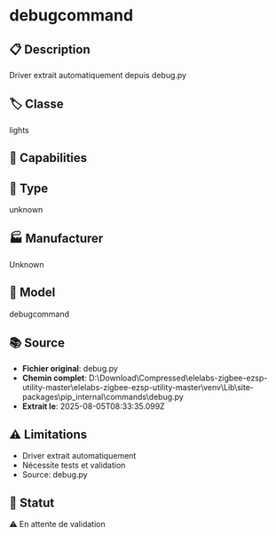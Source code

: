 # debugcommand

## 📋 Description
Driver extrait automatiquement depuis debug.py

## 🏷️ Classe
lights

## 🔧 Capabilities


## 📡 Type
unknown

## 🏭 Manufacturer
Unknown

## 📱 Model
debugcommand

## 📚 Source
- **Fichier original**: debug.py
- **Chemin complet**: D:\Download\Compressed\elelabs-zigbee-ezsp-utility-master\elelabs-zigbee-ezsp-utility-master\venv\Lib\site-packages\pip\_internal\commands\debug.py
- **Extrait le**: 2025-08-05T08:33:35.099Z

## ⚠️ Limitations
- Driver extrait automatiquement
- Nécessite tests et validation
- Source: debug.py

## 🚀 Statut
⚠️ En attente de validation

